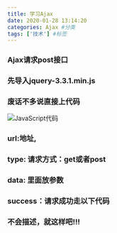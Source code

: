```yaml
---
title: 学习Ajax
date: 2020-01-28 13:14:20
categories: Ajax #分类
tags: ['技术'] #标签
---
```

### Ajax请求post接口
<!-- more -->
### 先导入jquery-3.3.1.min.js
### 废话不多说直接上代码
![JavaScript代码](code.png)
### url:地址,
### type: 请求方式：get或者post
### data: 里面放参数
### success：请求成功走以下代码
### 不会描述，就这样吧!!!